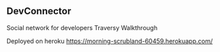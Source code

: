 ## DevConnector
Social network for developers
Traversy Walkthrough

Deployed on heroku
https://morning-scrubland-60459.herokuapp.com/

